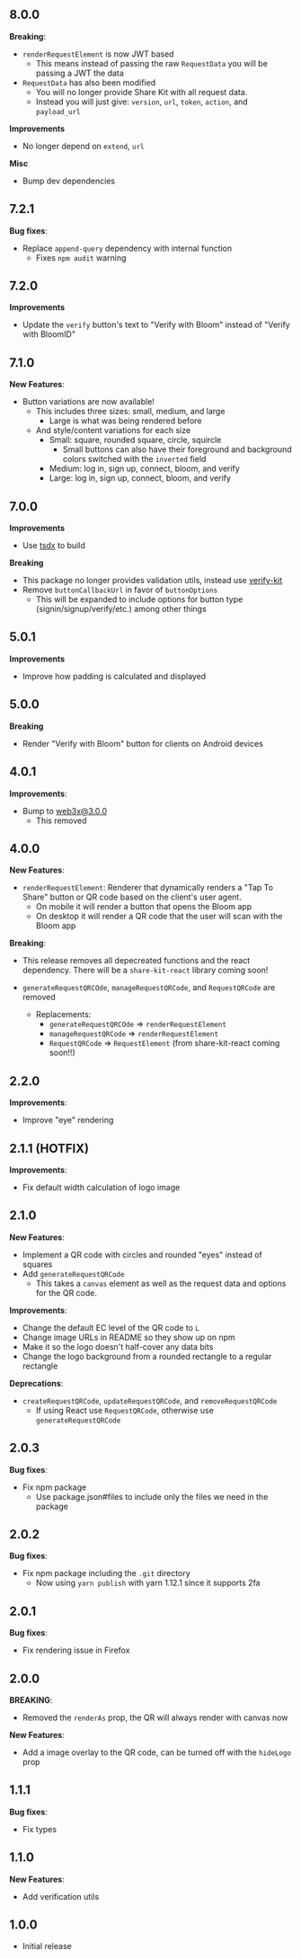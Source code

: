## 8.0.0

**Breaking**:

- `renderRequestElement` is now JWT based
  - This means instead of passing the raw `RequestData` you will be passing a JWT the data
- `RequestData` has also been modified
  - You will no longer provide Share Kit with all request data.
  - Instead you will just give: `version`, `url`, `token`, `action`, and `payload_url`

**Improvements**

- No longer depend on `extend`, `url`

**Misc**

- Bump dev dependencies

## 7.2.1

**Bug fixes**:

- Replace `append-query` dependency with internal function
  - Fixes `npm audit` warning

## 7.2.0

**Improvements**

- Update the `verify` button's text to "Verify with Bloom" instead of "Verify with BloomID"

## 7.1.0

**New Features**:

- Button variations are now available!
  - This includes three sizes: small, medium, and large
    - Large is what was being rendered before
  - And style/content variations for each size
    - Small: square, rounded square, circle, squircle
      - Small buttons can also have their foreground and background colors switched with the `inverted` field
    - Medium: log in, sign up, connect, bloom, and verify
    - Large: log in, sign up, connect, bloom, and verify

## 7.0.0

**Improvements**

- Use [tsdx](https://github.com/palmerhq/tsdx) to build

**Breaking**

- This package no longer provides validation utils, instead use [verify-kit](https://github.com/hellobloom/verify-kit)
- Remove `buttonCallbackUrl` in favor of `buttonOptions`
  - This will be expanded to include options for button type (signin/signup/verify/etc.) among other things

## 5.0.1

**Improvements**

- Improve how padding is calculated and displayed

## 5.0.0

**Breaking**

- Render "Verify with Bloom" button for clients on Android devices

## 4.0.1

**Improvements**:

- Bump to web3x@3.0.0
  - This removed

## 4.0.0

**New Features**:

- `renderRequestElement`: Renderer that dynamically renders a "Tap To Share" button or QR code based on the client's user agent.
  - On mobile it will render a button that opens the Bloom app
  - On desktop it will render a QR code that the user will scan with the Bloom app

**Breaking**:

- This release removes all depecreated functions and the react dependency. There will be a `share-kit-react` library coming soon!

- `generateRequestQRCOde`, `manageRequestQRCode`, and `RequestQRCode` are removed
  - Replacements:
    - `generateRequestQRCOde` => `renderRequestElement`
    - `manageRequestQRCode` => `renderRequestElement`
    - `RequestQRCode` => `RequestElement` (from share-kit-react coming soon!!)

## 2.2.0

**Improvements**:

- Improve "eye" rendering

## 2.1.1 (HOTFIX)

**Improvements**:

- Fix default width calculation of logo image

## 2.1.0

**New Features**:

- Implement a QR code with circles and rounded "eyes" instead of squares
- Add `generateRequestQRCode`
  - This takes a `canvas` element as well as the request data and options for the QR code.

**Improvements**:

- Change the default EC level of the QR code to `L`
- Change image URLs in README so they show up on npm
- Make it so the logo doesn't half-cover any data bits
- Change the logo background from a rounded rectangle to a regular rectangle

**Deprecations**:

- `createRequestQRCode`, `updateRequestQRCode`, and `removeRequestQRCode`
  - If using React use `RequestQRCode`, otherwise use `generateRequestQRCode`

## 2.0.3

**Bug fixes**:

- Fix npm package
  - Use package.json#files to include only the files we need in the package

## 2.0.2

**Bug fixes**:

- Fix npm package including the `.git` directory
  - Now using `yarn publish` with yarn 1.12.1 since it supports 2fa

## 2.0.1

**Bug fixes**:

- Fix rendering issue in Firefox

## 2.0.0

**BREAKING**:

- Removed the `renderAs` prop, the QR will always render with canvas now

**New Features**:

- Add a image overlay to the QR code, can be turned off with the `hideLogo` prop

## 1.1.1

**Bug fixes**:

- Fix types

## 1.1.0

**New Features**:

- Add verification utils

## 1.0.0

- Initial release
